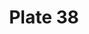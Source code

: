---
pid: '38'
an: '6'
title: Plate 38
rev_year: 
_date: 25 mai 1798
caption: Cheveux à la Titus, petit fichu quadrille mantelet gaze, garni en dentelle.
  Dessiné sur le Blvd de la Magdeleine.
translation: Hairstyle à la Titus small, short cape with a quadrille pattern, gaze
  mantle embellished with lace. Drawn on the Blvd Madeleine.
student: Sarah Bigler
keywords: "[ cheveux à la Titus: (a short hairstyle, named after François Joseph Talma’s
  appearance in the role of the Roman Emperor in Voltaire’s play Brutus from May 1791.)
  ]"
permalink: /plates/38
layout: plate-page
---